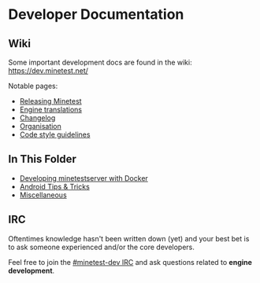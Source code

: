 # Developer Documentation

## Wiki

Some important development docs are found in the wiki: https://dev.minetest.net/

Notable pages:

* [Releasing Minetest](https://dev.minetest.net/Releasing_Minetest)
* [Engine translations](https://dev.minetest.net/Translation#Maintaining_engine_translations)
* [Changelog](https://dev.minetest.net/Changelog)
* [Organisation](https://dev.minetest.net/Organisation)
* [Code style guidelines](https://dev.minetest.net/Code_style_guidelines)

## In This Folder

* [Developing minetestserver with Docker](docker.md)
* [Android Tips & Tricks](android.md)
* [Miscellaneous](misc.md)

## IRC

Oftentimes knowledge hasn't been written down (yet) and your best bet is to ask someone experienced and/or the core developers.

Feel free to join the [#minetest-dev IRC](https://wiki.minetest.net/IRC) and ask questions related to **engine development**.
